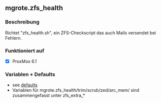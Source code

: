 ## mgrote.zfs_health

### Beschreibung
Richtet "zfs_health.sh", ein ZFS-Checkscript das auch Mails versendet bei Fehlern.


### Funktioniert auf
- [x] ProxMox 6.1

### Variablen + Defaults
- see [defaults](./defaults/main.yml)
- Variablen für mgrote.zfs_health/trim/scrub/zed/arc_mem/ sind zusammengefasst unter zfs_extra_*
